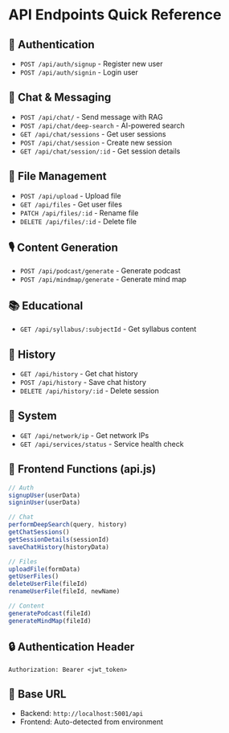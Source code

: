 # API Endpoints Quick Reference

## 🔑 Authentication
- `POST /api/auth/signup` - Register new user
- `POST /api/auth/signin` - Login user

## 💬 Chat & Messaging
- `POST /api/chat/` - Send message with RAG
- `POST /api/chat/deep-search` - AI-powered search
- `GET /api/chat/sessions` - Get user sessions
- `POST /api/chat/session` - Create new session
- `GET /api/chat/session/:id` - Get session details

## 📁 File Management
- `POST /api/upload` - Upload file
- `GET /api/files` - Get user files
- `PATCH /api/files/:id` - Rename file
- `DELETE /api/files/:id` - Delete file

## 🎙️ Content Generation
- `POST /api/podcast/generate` - Generate podcast
- `POST /api/mindmap/generate` - Generate mind map

## 📚 Educational
- `GET /api/syllabus/:subjectId` - Get syllabus content

## 📜 History
- `GET /api/history` - Get chat history
- `POST /api/history` - Save chat history
- `DELETE /api/history/:id` - Delete session

## 🔧 System
- `GET /api/network/ip` - Get network IPs
- `GET /api/services/status` - Service health check

## 🚀 Frontend Functions (api.js)
```javascript
// Auth
signupUser(userData)
signinUser(userData)

// Chat
performDeepSearch(query, history)
getChatSessions()
getSessionDetails(sessionId)
saveChatHistory(historyData)

// Files
uploadFile(formData)
getUserFiles()
deleteUserFile(fileId)
renameUserFile(fileId, newName)

// Content
generatePodcast(fileId)
generateMindMap(fileId)
```

## 🔒 Authentication Header
```
Authorization: Bearer <jwt_token>
```

## 📍 Base URL
- Backend: `http://localhost:5001/api`
- Frontend: Auto-detected from environment 